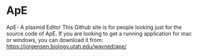 # ApE
ApE- A plasmid Editor
This Github site is for people looking just for the source code of ApE.
If you are looking to get a running application for mac or windows, you can download it from:
https://jorgensen.biology.utah.edu/wayned/ape/
